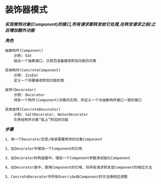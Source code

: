 # 装饰器模式

***实现修饰对象(Component)的接口,所有请求都转发给它处理,在转发请求之前/之后增加额外功能***

***角色***

    抽象构件(Component)
        示例: Eat
        给出一个抽象接口，已规范准备接收附加功能的对象
        
    具体构件(ConcreteComponent)
        示例: ZzxEat
        定义一个将要接收附加功能的类
        
    装饰(Decorator)
        示例: Decorator
        持有一个构件(Component)对象的实例，并定义一个与抽象构件接口一致的接口
        
    具体装饰(ConcreteDecorator)
        示例: SaltDecorator, WaterDecorator    
        负责给构件对象“贴上”附加的功能
    
    

***步骤***

    1、用一个Decorator实现/继承需要修饰的对象Component
    
    2、在Decorator中增加一个Component的引用
    
    3、在Decorator的构造器中，增加一个Component参数来初始化Component
    
    4、在Decorator类中，使用Component的引用，将所有请求转发至Component的相应方法
    
    5、ConcreteDecorator中所有Override自Component的方法做相应调整